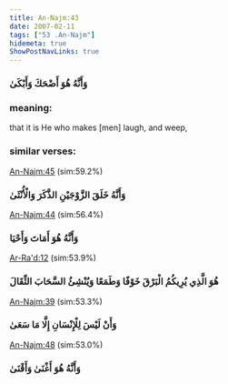 ```yaml
---
title: An-Najm:43
date: 2007-02-11
tags: ["53 .An-Najm"]
hidemeta: true 
ShowPostNavLinks: true 
---
```

### وَأَنَّهُ هُوَ أَضْحَكَ وَأَبْكَىٰ
### meaning: 
that it is He who makes [men] laugh, and weep,
### similar verses: 

[An-Najm:45](/53/45) (sim:59.2%)

### وَأَنَّهُ خَلَقَ الزَّوْجَيْنِ الذَّكَرَ وَالْأُنْثَىٰ

[An-Najm:44](/53/44) (sim:56.4%)

### وَأَنَّهُ هُوَ أَمَاتَ وَأَحْيَا

[Ar-Ra'd:12](/13/12) (sim:53.9%)

### هُوَ الَّذِي يُرِيكُمُ الْبَرْقَ خَوْفًا وَطَمَعًا وَيُنْشِئُ السَّحَابَ الثِّقَالَ

[An-Najm:39](/53/39) (sim:53.3%)

### وَأَنْ لَيْسَ لِلْإِنْسَانِ إِلَّا مَا سَعَىٰ

[An-Najm:48](/53/48) (sim:53.0%)

### وَأَنَّهُ هُوَ أَغْنَىٰ وَأَقْنَىٰ
